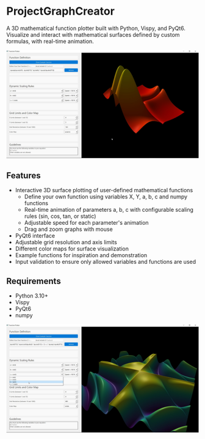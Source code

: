# ProjectGraphCreator

A 3D mathematical function plotter built with Python, Vispy, and PyQt6. Visualize and interact with mathematical surfaces defined by custom formulas, with real-time animation.

![Screenshot of the Application](screenshot1.jpg)

## Features

* Interactive 3D surface plotting of user-defined mathematical functions
    * Define your own function using variables X, Y, a, b, c and numpy functions
    * Real-time animation of parameters a, b, c with configurable scaling rules (sin, cos, tan, or static)
    * Adjustable speed for each parameter's animation
    * Drag and zoom graphs with mouse
* PyQt6 interface
* Adjustable grid resolution and axis limits
* Different color maps for surface visualization
* Example functions for inspiration and demonstration
* Input validation to ensure only allowed variables and functions are used

## Requirements

* Python 3.10+
* Vispy
* PyQt6
* numpy

![Screenshot of the Application](screenshot2.jpg)